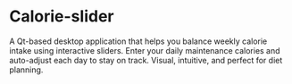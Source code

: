 # Calorie-slider
A Qt-based desktop application that helps you balance weekly calorie intake using interactive sliders. Enter your daily maintenance calories and auto-adjust each day to stay on track. Visual, intuitive, and perfect for diet planning.

